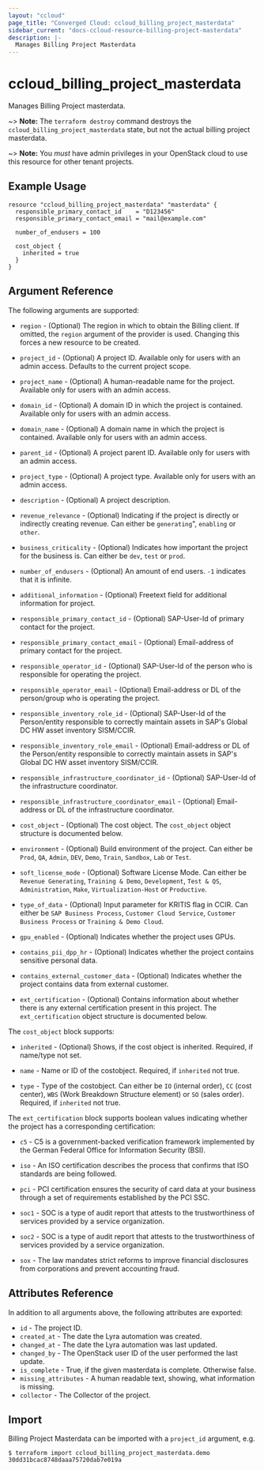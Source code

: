 ```yaml
---
layout: "ccloud"
page_title: "Converged Cloud: ccloud_billing_project_masterdata"
sidebar_current: "docs-ccloud-resource-billing-project-masterdata"
description: |-
  Manages Billing Project Masterdata
---
```


# ccloud\_billing\_project\_masterdata

Manages Billing Project masterdata.

~> **Note:** The `terraform destroy` command destroys the
`ccloud_billing_project_masterdata` state, but not the actual billing project
masterdata.

~> **Note:** You _must_ have admin privileges in your OpenStack cloud to use
this resource for other tenant projects.

## Example Usage

```hcl
resource "ccloud_billing_project_masterdata" "masterdata" {
  responsible_primary_contact_id    = "D123456"
  responsible_primary_contact_email = "mail@example.com"

  number_of_endusers = 100

  cost_object {
    inherited = true
  }
}
```

## Argument Reference

The following arguments are supported:

* `region` - (Optional) The region in which to obtain the Billing client. If
  omitted, the `region` argument of the provider is used. Changing this forces
  a new resource to be created.

* `project_id` - (Optional) A project ID. Available only for users with an
  admin access. Defaults to the current project scope.

* `project_name` - (Optional) A human-readable name for the project. Available
  only for users with an admin access.

* `domain_id` - (Optional) A domain ID in which the project is contained.
  Available only for users with an admin access.

* `domain_name` - (Optional) A domain name in which the project is contained.
  Available only for users with an admin access.

* `parent_id` - (Optional) A project parent ID. Available only for users with
  an admin access.

* `project_type` - (Optional) A project type. Available only for users with an
  admin access.

* `description` - (Optional) A project description.

* `revenue_relevance` - (Optional) Indicating if the project is directly or
  indirectly creating revenue. Can either be `generating`", `enabling` or
  `other`.

* `business_criticality` - (Optional) Indicates how important the project for
  the business is. Can either be `dev`, `test` or `prod`.

* `number_of_endusers` - (Optional) An amount of end users. `-1` indicates that
  it is infinite.

* `additional_information` - (Optional) Freetext field for additional
  information for project.

* `responsible_primary_contact_id` - (Optional) SAP-User-Id of primary contact
  for the project.

* `responsible_primary_contact_email` - (Optional) Email-address of primary
  contact for the project.

* `responsible_operator_id` - (Optional) SAP-User-Id of the person who is
  responsible for operating the project.

* `responsible_operator_email` - (Optional) Email-address or DL of the
  person/group who is operating the project.

* `responsible_inventory_role_id` - (Optional) SAP-User-Id of the Person/entity
  responsible to correctly maintain assets in SAP's Global DC HW asset inventory
  SISM/CCIR.

* `responsible_inventory_role_email` - (Optional) Email-address or DL of the
  Person/entity responsible to correctly maintain assets in SAP's Global DC HW
  asset inventory SISM/CCIR.

* `responsible_infrastructure_coordinator_id` - (Optional) SAP-User-Id of the
  infrastructure coordinator.

* `responsible_infrastructure_coordinator_email` - (Optional) Email-address or
  DL of the infrastructure coordinator.

* `cost_object` - (Optional) The cost object. The `cost_object` object structure
  is documented below.

* `environment` - (Optional) Build environment of the project. Can either be
  `Prod`, `QA`, `Admin`, `DEV`, `Demo`, `Train`, `Sandbox`, `Lab` or `Test`.

* `soft_license_mode` - (Optional) Software License Mode. Can either be
  `Revenue Generating`, `Training & Demo`, `Development`, `Test & QS`,
  `Administration`, `Make`, `Virtualization-Host` or `Productive`.

* `type_of_data` - (Optional) Input parameter for KRITIS flag in CCIR. Can
  either be `SAP Business Process`, `Customer Cloud Service`, `Customer Business
  Process` or `Training & Demo Cloud`.

* `gpu_enabled` - (Optional) Indicates whether the project uses GPUs.

* `contains_pii_dpp_hr` - (Optional) Indicates whether the project contains
  sensitive personal data.

* `contains_external_customer_data` - (Optional) Indicates whether the project
  contains data from external customer.

* `ext_certification` - (Optional) Contains information about whether there is
  any external certification present in this project. The `ext_certification`
  object structure is documented below.

The `cost_object` block supports:

* `inherited` - (Optional) Shows, if the cost object is inherited. Required, if
  name/type not set.

* `name` - Name or ID of the costobject. Required, if `inherited` not true.

* `type` - Type of the costobject. Can either be `IO` (internal order), `CC`
  (cost center), `WBS` (Work Breakdown Structure element) or `SO` (sales order).
  Required, if `inherited` not true.

The `ext_certification` block supports boolean values indicating whether the
project has a corresponding certification:

* `c5` - C5 is a government-backed verification framework implemented by the
  German Federal Office for Information Security (BSI).

* `iso` - An ISO certification describes the process that confirms that ISO
  standards are being followed.

* `pci` - PCI certification ensures the security of card data at your business
  through a set of requirements established by the PCI SSC.

* `soc1` - SOC is a type of audit report that attests to the trustworthiness of
  services provided by a service organization.

* `soc2` - SOC is a type of audit report that attests to the trustworthiness of
  services provided by a service organization.

* `sox` - The law mandates strict reforms to improve financial disclosures from
  corporations and prevent accounting fraud.

## Attributes Reference

In addition to all arguments above, the following attributes are exported:

* `id` - The project ID.
* `created_at` - The date the Lyra automation was created.
* `changed_at` - The date the Lyra automation was last updated.
* `changed_by` - The OpenStack user ID of the user performed the last update.
* `is_complete` - True, if the given masterdata is complete. Otherwise false.
* `missing_attributes` - A human readable text, showing, what information is missing.
* `collector` - The Collector of the project.

## Import

Billing Project Masterdata can be imported with a `project_id` argument, e.g.

```
$ terraform import ccloud_billing_project_masterdata.demo 30dd31bcac8748daaa75720dab7e019a
```
